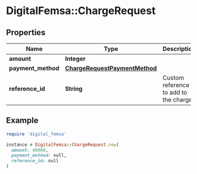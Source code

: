 # DigitalFemsa::ChargeRequest

## Properties

| Name | Type | Description | Notes |
| ---- | ---- | ----------- | ----- |
| **amount** | **Integer** |  | [optional] |
| **payment_method** | [**ChargeRequestPaymentMethod**](ChargeRequestPaymentMethod.md) |  |  |
| **reference_id** | **String** | Custom reference to add to the charge | [optional] |

## Example

```ruby
require 'digital_femsa'

instance = DigitalFemsa::ChargeRequest.new(
  amount: 40000,
  payment_method: null,
  reference_id: null
)
```

